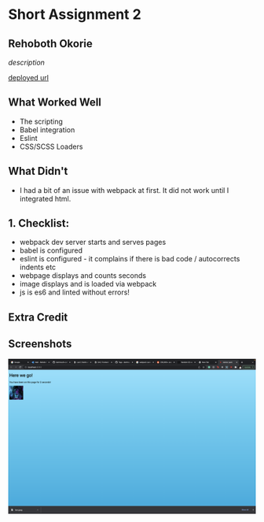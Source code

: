 # Short Assignment 2
## Rehoboth Okorie

*description*

[deployed url](https://rehoboth-sa2.netlify.app/)

## What Worked Well
- The scripting
- Babel integration
- Eslint
- CSS/SCSS Loaders

## What Didn't
- I had a bit of an issue with webpack at first. It did not work until I integrated html.

## 1. Checklist: 
- webpack dev server starts and serves pages
- babel is configured
- eslint is configured - it complains if there is bad code / autocorrects indents etc
- webpage displays and counts seconds
- image displays and is loaded via webpack
- js is es6 and linted without errors!

## Extra Credit

## Screenshots
<img src="./screenshot.png">
